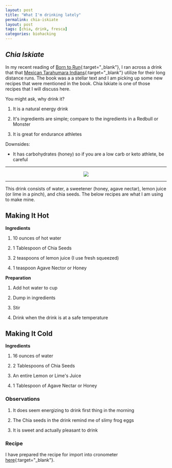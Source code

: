 ```yaml
---
layout: post
title: "What I'm drinking lately"
permalink: chia-iskiate
layout: post
tags: [chia, drink, fresca]
categories: biohacking
---
```

*Chia Iskiate*
-----

<style type="text/css">
  dummydeclaration { padding-left: 4em; } /* Firefox ignores first declaration for some reason */
  tab1 { padding-left: 4em; }
  tab2 { padding-left: 8em; }
  tab3 { padding-left: 12em; }
  tab4 { padding-left: 16em; }
  tab5 { padding-left: 20em; }
  tab6 { padding-left: 24em; }
  tab7 { padding-left: 28em; }
  tab8 { padding-left: 32em; }
  tab9 { padding-left: 36em; }
  tab10 { padding-left: 40em; }
  tab11 { padding-left: 44em; }
  tab12 { padding-left: 48em; }
  tab13 { padding-left: 52em; }
  tab14 { padding-left: 56em; }
  tab15 { padding-left: 60em; }
  tab16 { padding-left: 64em; }
</style>

In my recent reading of [Born to Run](http://amzn.to/2njE7iF){:target="_blank"}, I ran across a drink that that [Mexican Tarahumara Indians](https://en.wikipedia.org/wiki/Rar%C3%A1muri_people){:target="_blank"} utilize for their long distance runs.  The book was a a stellar text and I am picking up some new recipes that were mentioned in the book.  Chia Iskiate is one of those recipes that I will discuss here.

You might ask, why drink it?

  1. It is a natural energy drink

  2. It's ingredients are simple; compare to the ingredients in a Redbull or Monster

  3. It is great for endurance athletes

Downsides:

  *  It has carbohydrates (honey) so if you are a low carb or keto athlete, be careful

* * *
<center>
  <a href="https://www.amazon.com/Born-Run-Hidden-Superathletes-Greatest/dp/0307279189/ref=as_li_ss_il?ie=UTF8&qid=1490009543&sr=8-1&keywords=born+to+run&linkCode=li2&tag=bowlofstew0d-20&linkId=0158e048ad53f897723148dce939f87a" target="_blank"><img border="0" src="//ws-na.amazon-adsystem.com/widgets/q?_encoding=UTF8&ASIN=0307279189&Format=_SL160_&ID=AsinImage&MarketPlace=US&ServiceVersion=20070822&WS=1&tag=bowlofstew0d-20" ></a><img src="https://ir-na.amazon-adsystem.com/e/ir?t=bowlofstew0d-20&l=li2&o=1&a=0307279189" width="1" height="1" border="0" alt="" style="border:none !important; margin:0px !important;" />
</center>

* * *

This drink consists of water, a sweetener (honey, agave nectar), lemon juice (or lime in a pinch), and chia seeds.  The below recipes are what I am using to make mine.

## Making It Hot

**Ingredients**

  1. 10 ounces of hot water

  2. 1 Tablespoon of Chia Seeds

  3. 2 teaspoons of lemon juice (I use fresh squeezed)

  4. 1 teaspoon Agave Nector or Honey

**Preparation**

  1. Add hot water to cup

  2. Dump in ingredients

  3. Stir

  4. Drink when the drink is at a safe temperature

## Making It Cold

**Ingredients**

  1. 16 ounces of water

  2. 2 Tablespoons of Chia Seeds

  3. An entire Lemon or Lime's Juice

  4. 1 Tablespoon of Agave Nectar or Honey

### Observations

  1. It does seem energizing to drink first thing in the morning

  2. The Chia seeds in the drink remind me of slimy frog eggs

  3. It is sweet and actually pleasant to drink


### Recipe

I have prepared the recipe for import into cronometer [here](https://github.com/bowlofstew/cronometer){:target="_blank"}.
